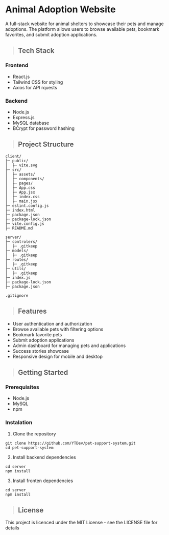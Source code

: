 # Animal Adoption Website

A full-stack website for animal shelters to showcase their pets and manage adoptions. The platform allows users to browse available pets, bookmark favorites, and submit adoption applications.

>## Tech Stack
### Frontend
* React.js
* Tailwind CSS for styling
* Axios for API rquests

### Backend
* Node.js
* Express.js
* MySQL database
* BCrypt for password hashing

>## Project Structure

```
client/
├─ public/
│  ├─ vite.svg
├─ src/
│  ├─ assets/
│  ├─ components/
│  ├─ pages/
│  ├─ App.css
│  ├─ App.jsx
│  ├─ index.css
│  ├─ main.jsx
├─ eslint.config.js
├─ index.html
├─ package.json
├─ package-lock.json
├─ vite.config.js
├─ README.md

server/
├─ controlers/
│  ├─ .gitkeep
├─ models/
│  ├─ .gitkeep
├─ routes/
│  ├─ .gitkeep
├─ utils/
│  ├─ .gitkeep
├─ index.js
├─ package-lock.json
├─ package.json

.gitignore
```
>## Features

+ User authentication and authorization
+ Browse available pets with filtering options
+ Bookmark favorite pets
+ Submit adoption applications
+ Admin dashboard for managing pets and applications
+ Success stories showcase
+ Responsive design for mobile and desktop

>## Getting Started
### Prerequisites

+ Node.js
+ MySQL
+ npm

### Instalation

1. Clone the repository
```
git clone https://github.com/YTDev/pet-support-system.git
cd pet-support-system
```
2. Install backend dependencies
```
cd server
npm install
```
3. Install fronten dependencies
```
cd server
npm install
```

>## License

This project is licenced under the MIT License - see the LICENSE file for details
